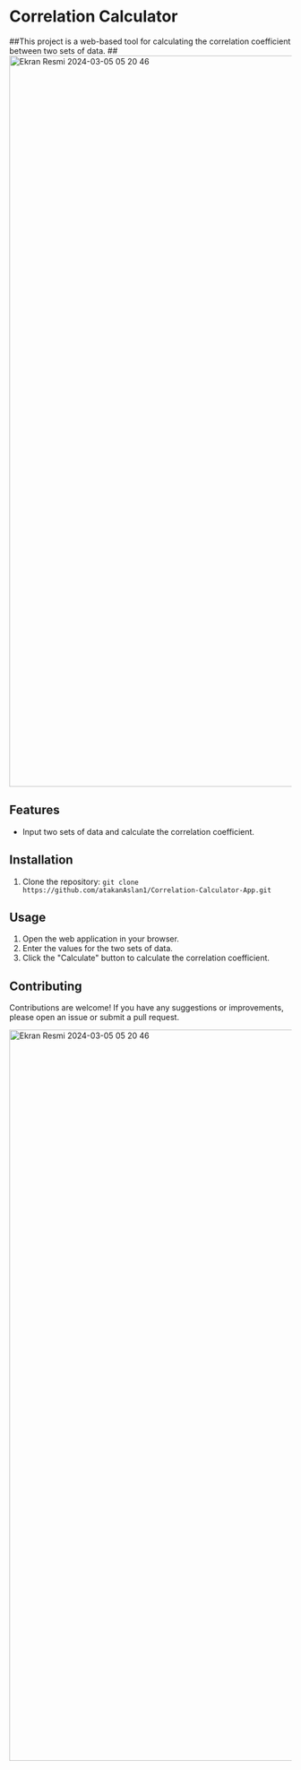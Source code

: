 # Correlation Calculator

##This project is a web-based tool for calculating the correlation coefficient between two sets of data.
##<img width="1306" alt="Ekran Resmi 2024-03-05 05 20 46" src="https://github.com/atakanAslan1/Correlation-Calculator-App/assets/107197019/70dd450c-dd36-492c-9e23-dad1c3ec4ca6">


## Features

- Input two sets of data and calculate the correlation coefficient.


## Installation

1. Clone the repository: `git clone https://github.com/atakanAslan1/Correlation-Calculator-App.git`


## Usage

1. Open the web application in your browser.
2. Enter the values for the two sets of data.
3. Click the "Calculate" button to calculate the correlation coefficient.


## Contributing

Contributions are welcome! If you have any suggestions or improvements, please open an issue or submit a pull request.


<img width="1306" alt="Ekran Resmi 2024-03-05 05 20 46" src="https://github.com/atakanAslan1/Correlation-Calculator-App/assets/107197019/70dd450c-dd36-492c-9e23-dad1c3ec4ca6">

